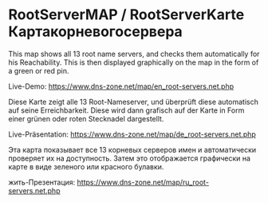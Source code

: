 # RootServerMAP / RootServerKarte Картакорневогосервера

This map shows all 13 root name servers, and checks them automatically for his Reachability. This is then displayed graphically on the map in the form of a green or red pin.

Live-Demo: https://www.dns-zone.net/map/en_root-servers.net.php

Diese Karte zeigt alle 13 Root-Nameserver, und überprüft diese automatisch auf seine Erreichbarkeit. Diese wird dann grafisch auf der Karte in Form einer grünen oder roten Stecknadel dargestellt.

Live-Präsentation: https://www.dns-zone.net/map/de_root-servers.net.php

Эта карта показывает все 13 корневых серверов имен и автоматически проверяет их на доступность. Затем это отображается графически на карте в виде зеленого или красного булавки.

жить-Презентация: https://www.dns-zone.net/map/ru_root-servers.net.php
